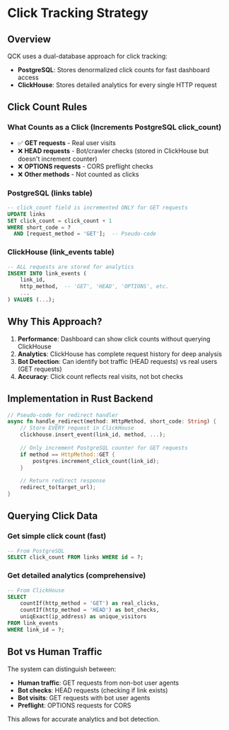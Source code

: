 # Click Tracking Strategy

## Overview
QCK uses a dual-database approach for click tracking:
- **PostgreSQL**: Stores denormalized click counts for fast dashboard access
- **ClickHouse**: Stores detailed analytics for every single HTTP request

## Click Count Rules

### What Counts as a Click (Increments PostgreSQL click_count)
- ✅ **GET requests** - Real user visits
- ❌ **HEAD requests** - Bot/crawler checks (stored in ClickHouse but doesn't increment counter)
- ❌ **OPTIONS requests** - CORS preflight checks
- ❌ **Other methods** - Not counted as clicks

### PostgreSQL (links table)
```sql
-- click_count field is incremented ONLY for GET requests
UPDATE links 
SET click_count = click_count + 1 
WHERE short_code = ? 
  AND [request_method = 'GET'];  -- Pseudo-code
```

### ClickHouse (link_events table)
```sql
-- ALL requests are stored for analytics
INSERT INTO link_events (
    link_id, 
    http_method,  -- 'GET', 'HEAD', 'OPTIONS', etc.
    ...
) VALUES (...);
```

## Why This Approach?

1. **Performance**: Dashboard can show click counts without querying ClickHouse
2. **Analytics**: ClickHouse has complete request history for deep analysis
3. **Bot Detection**: Can identify bot traffic (HEAD requests) vs real users (GET requests)
4. **Accuracy**: Click count reflects real visits, not bot checks

## Implementation in Rust Backend

```rust
// Pseudo-code for redirect handler
async fn handle_redirect(method: HttpMethod, short_code: String) {
    // Store EVERY request in ClickHouse
    clickhouse.insert_event(link_id, method, ...);
    
    // Only increment PostgreSQL counter for GET requests
    if method == HttpMethod::GET {
        postgres.increment_click_count(link_id);
    }
    
    // Return redirect response
    redirect_to(target_url);
}
```

## Querying Click Data

### Get simple click count (fast)
```sql
-- From PostgreSQL
SELECT click_count FROM links WHERE id = ?;
```

### Get detailed analytics (comprehensive)
```sql
-- From ClickHouse
SELECT 
    countIf(http_method = 'GET') as real_clicks,
    countIf(http_method = 'HEAD') as bot_checks,
    uniqExact(ip_address) as unique_visitors
FROM link_events 
WHERE link_id = ?;
```

## Bot vs Human Traffic

The system can distinguish between:
- **Human traffic**: GET requests from non-bot user agents
- **Bot checks**: HEAD requests (checking if link exists)
- **Bot visits**: GET requests with bot user agents
- **Preflight**: OPTIONS requests for CORS

This allows for accurate analytics and bot detection.